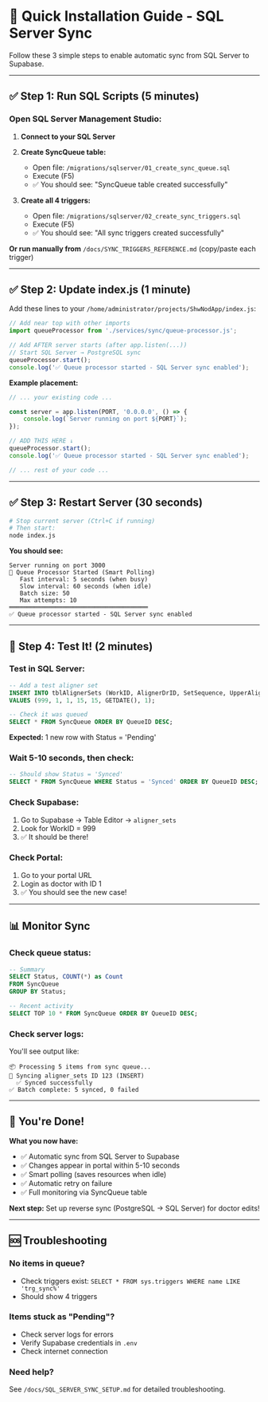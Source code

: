 # 🚀 Quick Installation Guide - SQL Server Sync

Follow these 3 simple steps to enable automatic sync from SQL Server to Supabase.

---

## ✅ Step 1: Run SQL Scripts (5 minutes)

### **Open SQL Server Management Studio:**

1. **Connect to your SQL Server**
2. **Create SyncQueue table:**
   - Open file: `/migrations/sqlserver/01_create_sync_queue.sql`
   - Execute (F5)
   - ✅ You should see: "SyncQueue table created successfully"

3. **Create all 4 triggers:**
   - Open file: `/migrations/sqlserver/02_create_sync_triggers.sql`
   - Execute (F5)
   - ✅ You should see: "All sync triggers created successfully"

**Or run manually from** `/docs/SYNC_TRIGGERS_REFERENCE.md` (copy/paste each trigger)

---

## ✅ Step 2: Update index.js (1 minute)

Add these lines to your `/home/administrator/projects/ShwNodApp/index.js`:

```javascript
// Add near top with other imports
import queueProcessor from './services/sync/queue-processor.js';

// Add AFTER server starts (after app.listen(...))
// Start SQL Server → PostgreSQL sync
queueProcessor.start();
console.log('✅ Queue processor started - SQL Server sync enabled');
```

**Example placement:**

```javascript
// ... your existing code ...

const server = app.listen(PORT, '0.0.0.0', () => {
    console.log(`Server running on port ${PORT}`);
});

// ADD THIS HERE ↓
queueProcessor.start();
console.log('✅ Queue processor started - SQL Server sync enabled');

// ... rest of your code ...
```

---

## ✅ Step 3: Restart Server (30 seconds)

```bash
# Stop current server (Ctrl+C if running)
# Then start:
node index.js
```

**You should see:**

```
Server running on port 3000
🚀 Queue Processor Started (Smart Polling)
   Fast interval: 5 seconds (when busy)
   Slow interval: 60 seconds (when idle)
   Batch size: 50
   Max attempts: 10
═══════════════════════════════════════
✅ Queue processor started - SQL Server sync enabled
```

---

## 🧪 Step 4: Test It! (2 minutes)

### Test in SQL Server:

```sql
-- Add a test aligner set
INSERT INTO tblAlignerSets (WorkID, AlignerDrID, SetSequence, UpperAlignersCount, LowerAlignersCount, CreationDate, IsActive)
VALUES (999, 1, 1, 15, 15, GETDATE(), 1);

-- Check it was queued
SELECT * FROM SyncQueue ORDER BY QueueID DESC;
```

**Expected:** 1 new row with Status = 'Pending'

### Wait 5-10 seconds, then check:

```sql
-- Should show Status = 'Synced'
SELECT * FROM SyncQueue WHERE Status = 'Synced' ORDER BY QueueID DESC;
```

### Check Supabase:

1. Go to Supabase → Table Editor → `aligner_sets`
2. Look for WorkID = 999
3. ✅ It should be there!

### Check Portal:

1. Go to your portal URL
2. Login as doctor with ID 1
3. ✅ You should see the new case!

---

## 📊 Monitor Sync

### Check queue status:

```sql
-- Summary
SELECT Status, COUNT(*) as Count
FROM SyncQueue
GROUP BY Status;

-- Recent activity
SELECT TOP 10 * FROM SyncQueue ORDER BY QueueID DESC;
```

### Check server logs:

You'll see output like:
```
📦 Processing 5 items from sync queue...
🔄 Syncing aligner_sets ID 123 (INSERT)
  ✅ Synced successfully
✅ Batch complete: 5 synced, 0 failed
```

---

## 🎉 You're Done!

**What you now have:**

- ✅ Automatic sync from SQL Server to Supabase
- ✅ Changes appear in portal within 5-10 seconds
- ✅ Smart polling (saves resources when idle)
- ✅ Automatic retry on failure
- ✅ Full monitoring via SyncQueue table

**Next step:** Set up reverse sync (PostgreSQL → SQL Server) for doctor edits!

---

## 🆘 Troubleshooting

### No items in queue?

- Check triggers exist: `SELECT * FROM sys.triggers WHERE name LIKE 'trg_sync%'`
- Should show 4 triggers

### Items stuck as "Pending"?

- Check server logs for errors
- Verify Supabase credentials in `.env`
- Check internet connection

### Need help?

See `/docs/SQL_SERVER_SYNC_SETUP.md` for detailed troubleshooting.

